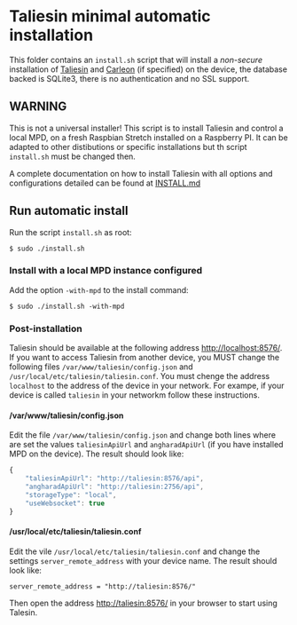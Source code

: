 # Taliesin minimal automatic installation

This folder contains an `install.sh` script that will install a *non-secure* installation of [Taliesin](https://github.com/babelouest/taliesin) and [Carleon](https://github.com/babelouest/carleon) (if specified) on the device, the database backed is SQLite3, there is no authentication and no SSL support.

## WARNING

This is not a universal installer! This script is to install Taliesin and control a local MPD, on a fresh Raspbian Stretch installed on a Raspberry PI. It can be adapted to other distibutions or specific installations but th script `install.sh` must be changed then.

A complete documentation on how to install Taliesin with all options and configurations detailed can be found at [INSTALL.md](https://github.com/babelouest/taliesin/blob/master/docs/INSTALL.md)

## Run automatic install

Run the script `install.sh` as root:

```shell
$ sudo ./install.sh
```

### Install with a local MPD instance configured

Add the option `-with-mpd` to the install command:

```shell
$ sudo ./install.sh -with-mpd
```

### Post-installation

Taliesin should be available at the following address [http://localhost:8576/](http://localhost:8576/). If you want to access Taliesin from another device, you MUST change the following files `/var/www/taliesin/config.json` and `/usr/local/etc/taliesin/taliesin.conf`. You must chenge the address `localhost` to the address of the device in your network. For exampe, if your device is called `taliesin` in your networkm follow these instructions.

#### /var/www/taliesin/config.json

Edit the file `/var/www/taliesin/config.json` and change both lines where are set the values `taliesinApiUrl` and `angharadApiUrl` (if you have installed MPD on the device). The result should look like:

```javascript
{
	"taliesinApiUrl": "http://taliesin:8576/api",
	"angharadApiUrl": "http://taliesin:2756/api",
	"storageType": "local", 
	"useWebsocket": true
}
```

#### /usr/local/etc/taliesin/taliesin.conf

Edit the vile `/usr/local/etc/taliesin/taliesin.conf` and change the settings `server_remote_address` with your device name. The result should look like:

```
server_remote_address = "http://taliesin:8576/"
```

Then open the address [http://taliesin:8576/](http://taliesin:8576/) in your browser to start using Talesin.
